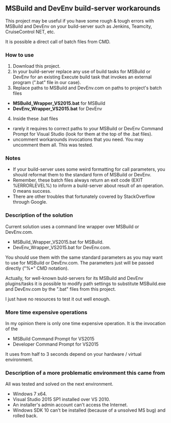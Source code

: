 ## MSBuild and DevEnv build-server workarounds

This project may be useful if you have some rough & tough errors with MSBuild and DevEnv on your build-server such as Jenkins, Teamcity, CruiseControl NET, etc.

It is possible a direct call of batch files from CMD.

### How to use

1. Download this project.
2. In your build-server replace any use of build tasks for MSBuild or DevEnv for an existing Execute build task that invokes an external program (".bat" file in our case).
3. Replace paths to MSBuild and DevEnv.com on paths to project's batch files
  * **MSBuild_Wrapper_VS2015.bat** for MSBuild
  * **DevEnv_Wrapper_VS2015.bat** for DevEnv
4. Inside these .bat files
  * rarely it requires to correct paths to your MSBuild or DevEnv Command Prompt for Visual Studio (look for them at the top of the .bat files).
  * uncomment workarounds invocations that you need. You may uncomment them all. This was tested.

### Notes
* If your build-server uses some weird formatting for call parameters, you should reformat them to the standard form of MSBuild or DevEnv.
* Remember, these batch files always return an exit code (EXIT %ERRORLEVEL%) to inform a build-server about result of an operation. 0 means success.
* There are other troubles that fortunately covered by StackOverflow through Google.

### Description of the solution

Current solution uses a command line wrapper over MSBuild or DevEnv.com.
* MSBuild_Wrapper_VS2015.bat for MSBuild.
* DevEnv_Wrapper_VS2015.bat for DevEnv.com.

You should use them with the same standard parameters as you may want to use for MSBuild or DevEnv.com. The parameters just will be passed directly ("%*" CMD notation).

Actually, for well-known buld-servers for its MSBuild and DevEnv plugins/tasks it is possible to modify path settings to substitute MSBuild.exe and DevEnv.com by the ".bat" files from this project.

I just have no resources to test it out well enough.

### More time expensive operations
In my opinion there is only one time expensive operation.
It is the invocation of the
* MSBuild Command Prompt for VS2015
* Developer Command Prompt for VS2015

It uses from half to 3 seconds depend on your hardware / virtual environment.

### Description of a more problematic environment this came from
All was tested and solved on the next environment.

* Windows 7 x64.
* Visual Studio 2015 SP1 installed over VS 2010.
* An installer's admin account can't access the Internet.
* Windows SDK 10 can't be installed (because of a unsolved MS bug) and rolled back.

